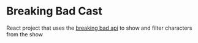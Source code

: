 # Breaking Bad Cast

React project that uses the [breaking bad api](https://breakingbadapi.com/documentation) to show and filter characters from the show
